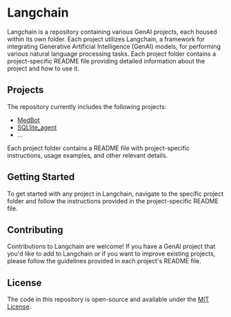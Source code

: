 # Langchain

Langchain is a repository containing various GenAI projects, each housed within its own folder. Each project utilizes Langchain, a framework for integrating Generative Artificial Intelligence (GenAI) models, for performing various natural language processing tasks. Each project folder contains a project-specific README file providing detailed information about the project and how to use it.

## Projects

The repository currently includes the following projects:

- [MedBot](MedBot/README.md)
- [SQLlite_agent](SQLlite_agent/README.md)
- ...

Each project folder contains a README file with project-specific instructions, usage examples, and other relevant details.

## Getting Started

To get started with any project in Langchain, navigate to the specific project folder and follow the instructions provided in the project-specific README file.

## Contributing

Contributions to Langchain are welcome! If you have a GenAI project that you'd like to add to Langchain or if you want to improve existing projects, please follow the guidelines provided in each project's README file.

## License

The code in this repository is open-source and available under the [MIT License](LICENSE).
